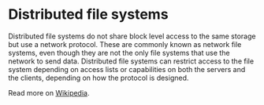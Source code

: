 # Distributed file systems

Distributed file systems do not share block level access to the same storage but use a network protocol. These are commonly known as network file systems, even though they are not the only file systems that use the network to send data. Distributed file systems can restrict access to the file system depending on access lists or capabilities on both the servers and the clients, depending on how the protocol is designed.

Read more on [Wikipedia](https://en.wikipedia.org/wiki/Clustered_file_system#Distributed_file_systems).
